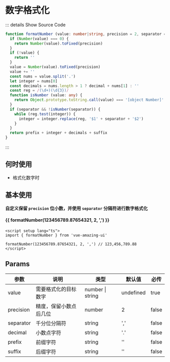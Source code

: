 # 数字格式化<BackTop />

::: details  Show Source Code

```ts
function formatNumber (value: number|string, precision = 2, separator = ',', decimal = '.', prefix = '', suffix = ''): string {
  if (Number(value) === 0) {
    return Number(value).toFixed(precision)
  }
  if (!value) {
    return ''
  }
  value = Number(value).toFixed(precision)
  value += ''
  const nums = value.split('.')
  let integer = nums[0]
  const decimals = nums.length > 1 ? decimal + nums[1] : ''
  const reg = /(\d+)(\d{3})/
  function isNumber (value: any) {
    return Object.prototype.toString.call(value) === '[object Number]'
  }
  if (separator && !isNumber(separator)) {
    while (reg.test(integer)) {
      integer = integer.replace(reg, '$1' + separator + '$2')
    }
  }
  return prefix + integer + decimals + suffix
}
```

:::

## 何时使用

- 格式化数字时

<script setup lang="ts">
import { formatNumber } from 'vue-amazing-ui'
</script>

## 基本使用

**自定义保留 `precision` 位小数，并使用 `separator` 分隔符进行数字格式化**

<h4>{{ formatNumber(123456789.87654321, 2, ',') }}</h4>

```vue
<script setup lang="ts">
import { formatNumber } from 'vue-amazing-ui'

formatNumber(123456789.87654321, 2, ',') // 123,456,789.88
</script>
```

## Params

参数 | 说明 | 类型 | 默认值 | 必传
-- | -- | -- | -- | --
value | 需要格式化的目标数字 | number &#124; string | undefined | true
precision | 精度，保留小数点后几位 | number | 2 | false
separator | 千分位分隔符 | string | ',' | false
decimal | 小数点字符 | string | '.' | false
prefix | 前缀字符 | string | '' | false
suffix | 后缀字符 | string | '' | false
